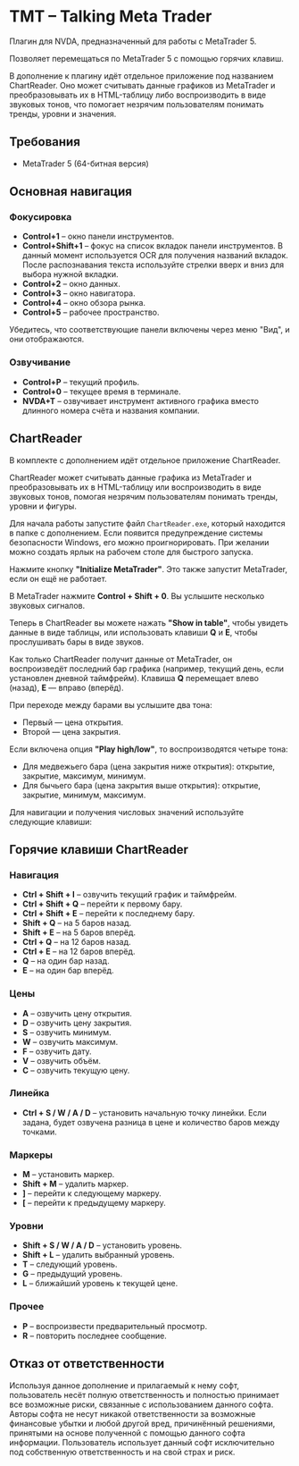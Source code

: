 
# TMT – Talking Meta Trader

Плагин для NVDA, предназначенный для работы с MetaTrader 5.

Позволяет перемещаться по MetaTrader 5 с помощью горячих клавиш.

В дополнение к плагину идёт отдельное приложение под названием ChartReader. Оно может считывать данные графиков из MetaTrader и преобразовывать их в HTML-таблицу либо воспроизводить в виде звуковых тонов, что помогает незрячим пользователям понимать тренды, уровни и значения.

## Требования

- MetaTrader 5 (64-битная версия)

## Основная навигация

### Фокусировка

- **Control+1** – окно панели инструментов.  
- **Control+Shift+1** – фокус на список вкладок панели инструментов. В данный момент используется OCR для получения названий вкладок. После распознавания текста используйте стрелки вверх и вниз для выбора нужной вкладки.  
- **Control+2** – окно данных.  
- **Control+3** – окно навигатора.  
- **Control+4** – окно обзора рынка.  
- **Control+5** – рабочее пространство.  

Убедитесь, что соответствующие панели включены через меню "Вид", и они отображаются.

### Озвучивание

- **Control+P** – текущий профиль.  
- **Control+0** – текущее время в терминале.  
- **NVDA+T** – озвучивает инструмент активного графика вместо длинного номера счёта и названия компании.

## ChartReader

В комплекте с дополнением идёт отдельное приложение ChartReader.

ChartReader может считывать данные графика из MetaTrader и преобразовывать их в HTML-таблицу или воспроизводить в виде звуковых тонов, помогая незрячим пользователям понимать тренды, уровни и фигуры.

Для начала работы запустите файл `ChartReader.exe`, который находится в папке с дополнением. Если появится предупреждение системы безопасности Windows, его можно проигнорировать. При желании можно создать ярлык на рабочем столе для быстрого запуска.

Нажмите кнопку **"Initialize MetaTrader"**. Это также запустит MetaTrader, если он ещё не работает.

В MetaTrader нажмите **Control + Shift + 0**. Вы услышите несколько звуковых сигналов.

Теперь в ChartReader вы можете нажать **"Show in table"**, чтобы увидеть данные в виде таблицы, или использовать клавиши **Q** и **E**, чтобы прослушивать бары в виде звуков.

Как только ChartReader получит данные от MetaTrader, он воспроизведёт последний бар графика (например, текущий день, если установлен дневной таймфрейм). Клавиша **Q** перемещает влево (назад), **E** — вправо (вперёд).

При переходе между барами вы услышите два тона:
- Первый — цена открытия.
- Второй — цена закрытия.

Если включена опция **"Play high/low"**, то воспроизводятся четыре тона:
- Для медвежьего бара (цена закрытия ниже открытия): открытие, закрытие, максимум, минимум.
- Для бычьего бара (цена закрытия выше открытия): открытие, закрытие, минимум, максимум.

Для навигации и получения числовых значений используйте следующие клавиши:

## Горячие клавиши ChartReader

### Навигация

- **Ctrl + Shift + I** – озвучить текущий график и таймфрейм.
- **Ctrl + Shift + Q** – перейти к первому бару.
- **Ctrl + Shift + E** – перейти к последнему бару.
- **Shift + Q** – на 5 баров назад.
- **Shift + E** – на 5 баров вперёд.
- **Ctrl + Q** – на 12 баров назад.
- **Ctrl + E** – на 12 баров вперёд.
- **Q** – на один бар назад.
- **E** – на один бар вперёд.

### Цены

- **A** – озвучить цену открытия.
- **D** – озвучить цену закрытия.
- **S** – озвучить минимум.
- **W** – озвучить максимум.
- **F** – озвучить дату.
- **V** – озвучить объём.
- **C** – озвучить текущую цену.

### Линейка

- **Ctrl + S / W / A / D** – установить начальную точку линейки. Если задана, будет озвучена разница в цене и количество баров между точками.

### Маркеры

- **M** – установить маркер.
- **Shift + M** – удалить маркер.
- **]** – перейти к следующему маркеру.
- **[** – перейти к предыдущему маркеру.

### Уровни

- **Shift + S / W / A / D** – установить уровень.
- **Shift + L** – удалить выбранный уровень.
- **T** – следующий уровень.
- **G** – предыдущий уровень.
- **L** – ближайший уровень к текущей цене.

### Прочее

- **P** – воспроизвести предварительный просмотр.
- **R** – повторить последнее сообщение.

## Отказ от ответственности

Используя данное дополнение и прилагаемый к нему софт, пользователь несёт полную ответственность и полностью принимает все возможные риски, связанные с использованием данного софта. Авторы софта не несут никакой ответственности за возможные финансовые убытки и любой другой вред, причинённый решениями, принятыми на основе полученной с помощью данного софта информации. Пользователь использует данный софт исключительно под собственную ответственность и на свой страх и риск.